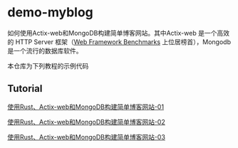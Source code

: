 # demo-myblog

如何使用Actix-web和MongoDB构建简单博客网站。其中Actix-web 是一个高效的 HTTP Server 框架（[Web Framework Benchmarks](<https://www.techempower.com/benchmarks/#section=data-r18>) 上位居榜首），Mongodb是一个流行的数据库软件。

本仓库为下列教程的示例代码

## Tutorial

[使用Rust、Actix-web和MongoDB构建简单博客网站-01](./docs/Blog_Website_With_Rust_Actix-web_And_MongoDB_1.md)

[使用Rust、Actix-web和MongoDB构建简单博客网站-02](./docs/Blog_Website_With_Rust_Actix-web_And_MongoDB_2.md)

[使用Rust、Actix-web和MongoDB构建简单博客网站-03](./docs/Blog_Website_With_Rust_Actix-web_And_MongoDB_3.md)


